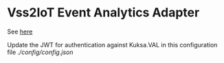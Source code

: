 <!---
  Copyright (c) 2021 Robert Bosch GmbH

  This Source Code Form is subject to the terms of the Mozilla Public
  License, v. 2.0. If a copy of the MPL was not distributed with this
  file, You can obtain one at https://mozilla.org/MPL/2.0/.

  SPDX-License-Identifier: MPL-2.0
-->

# Vss2IoT Event Analytics Adapter

See [here](https://github.com/GENIVI/iot-event-analytics/browse/docker/kuksa.val2iotea)

Update the JWT for authentication against Kuksa.VAL in this configuration file _./config/config.json_

